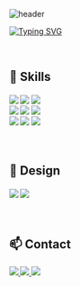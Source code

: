 ![header](https://capsule-render.vercel.app/api?type=waving&color=6994CDEE&text=&animation=twinkling&height=90) 

[![Typing SVG](https://readme-typing-svg.herokuapp.com?font=Poppins&weight=500&size=40&duration=2000&color=6FA8DC&center=false&vCenter=true&multiline=true&repeat=false&width=700&height=100&lines=Hello+I'm+YongJun+Jo+👋)](https://git.io/typing-svg)


<br>


## 🚀 Skills
<h4>
<img src="https://img.shields.io/badge/Python-3776AB?style=for-the-badge&logo=python&logoColor=white">
<img src="https://img.shields.io/badge/C-00599C?style=for-the-badge&logo=c&logoColor=white">
<img src="https://img.shields.io/badge/Dart-0175C2?style=for-the-badge&logo=dart&logoColor=white">
<br>
<img src="https://img.shields.io/badge/Flutter-02569B?style=for-the-badge&logo=flutter&logoColor=white">
 <img src="https://img.shields.io/badge/React-61DAFB?style=for-the-badge&logo=React&logoColor=blue">
<img src="https://img.shields.io/badge/firebase-FFCA28?style=for-the-badge&logo=firebase&logoColor=white">
<br>
<img src="https://img.shields.io/badge/HTML5-E34F26?style=for-the-badge&logo=html5&logoColor=white">
<img src="https://img.shields.io/badge/CSS3-1572B6?style=for-the-badge&logo=css3&logoColor=white">
<img src="https://img.shields.io/badge/JavaScript-F7DF1E?style=for-the-badge&logo=JavaScript&logoColor=white">
</h4>

<br>

## 🎨 Design
<h4>
<img src="https://img.shields.io/badge/Adobe%20XD-470137?style=for-the-badge&logo=Adobe%20XD&logoColor=#FF61F6">
<img src="https://img.shields.io/badge/Figma-F24E1E?style=for-the-badge&logo=figma&logoColor=white">
</h4>

<br>

## 📫 Contact
<h4>
  <a href="mailto:joks0702@gachon.ac.kr" target="_blank">
        <img src="https://img.shields.io/badge/Gmail-EA4335?style=for-the-badge&logo=Gmail&logoColor=white"> 
    </a>
    <a href="https://www.instagram.com/yongjun_0702" target="_blank">
        <img src="https://img.shields.io/badge/Instagram-E4405F?style=for-the-badge&logo=Instagram&logoColor=white"> 
    </a>
      <a href="https://www.linkedin.com/in/yongjun0702" target="_blank">
    <img src="https://img.shields.io/badge/LinkedIn-0077B5?style=for-the-badge&logo=linkedin&logoColor=white" />
    </a>
</h4>

